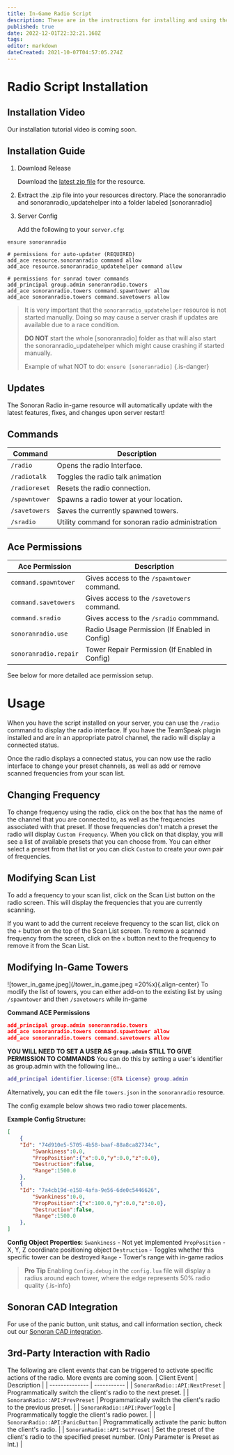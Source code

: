 ```yaml
---
title: In-Game Radio Script
description: These are in the instructions for installing and using the in-game radio script.
published: true
date: 2022-12-01T22:32:21.168Z
tags: 
editor: markdown
dateCreated: 2021-10-07T04:57:05.274Z
---
```


# Radio Script Installation
## Installation Video
Our installation tutorial video is coming soon.
## Installation Guide
1. Download Release

	Download the [latest zip file](https://download.sonoransoftware.com/sonoranradio/archive/latest.zip) for the resource.
  
2. Extract the .zip file into your resources directory. Place the sonoranradio and sonoranradio_updatehelper into a folder labeled [sonoranradio]
  
3. Server Config

	Add the following to your `server.cfg`:

```
ensure sonoranradio

# permissions for auto-updater (REQUIRED)
add_ace resource.sonoranradio command allow
add_ace resource.sonoranradio_updatehelper command allow

# permissions for sonrad tower commands
add_principal group.admin sonoranradio.towers
add_ace sonoranradio.towers command.spawntower allow
add_ace sonoranradio.towers command.savetowers allow
``` 

>   It is very important that the `sonoranradio_updatehelper` resource is not started manually. Doing so may cause a server crash if updates are available due to a race condition.
>
> **DO NOT** start the whole [sonoranradio] folder as that will also start the sonoranradio_updatehelper which might cause crashing if started manually.
>
> Example of what NOT to do:
> `ensure [sonoranradio]`
{.is-danger}

## Updates
The Sonoran Radio in-game resource will automatically update with the latest features, fixes, and changes upon server restart!

## Commands
| Command | Description 								|
| ------- | --------------------------- |
| `/radio`  | Opens the radio Interface.	|
| `/radiotalk` | Toggles the radio talk animation |
| `/radioreset` | Resets the radio connection. |
| `/spawntower`  | Spawns a radio tower at your location.	|
| `/savetowers`  | Saves the currently spawned towers.	|
| `/sradio` | Utility command for sonoran radio administration |

## Ace Permissions
| Ace Permission | Description |
| -------------- | ----------- |
| `command.spawntower` | Gives access to the `/spawntower` command. |
| `command.savetowers` | Gives access to the `/savetowers` command. |
| `command.sradio` | Gives access to the `/sradio` commmand. |
| `sonoranradio.use` | Radio Usage Permission (If Enabled in Config) |
| `sonoranradio.repair` | Tower Repair Permission (If Enabled in Config) |

See below for more detailed ace permission setup.

# Usage
When you have the script installed on your server, you can use the `/radio` command to display the radio interface. If you have the TeamSpeak plugin installed and are in an appropriate patrol channel, the radio will display a connected status.

Once the radio displays a connected status, you can now use the radio interface to change your preset channels, as well as add or remove scanned frequencies from your scan list.

## Changing Frequency
To change frequency using the radio, click on the box that has the name of the channel that you are connected to, as well as the frequencies associated with that preset. If those frequencies don't match a preset the radio will display `Custom Frequency`. When you click on that display, you will see a list of available presets that you can choose from. You can either select a preset from that list or you can click `Custom` to create your own pair of frequencies.

## Modifying Scan List
To add a frequency to your scan list, click on the Scan List button on the radio screen. This will display the frequencies that you are currently scanning.

If you want to add the current receieve frequency to the scan list, click on the `+` button on the top of the Scan List screen. To remove a scanned frequency from the screen, click on the `x` button next to the frequency to remove it from the Scan List.

## Modifying In-Game Towers
![tower_in_game.jpeg](/tower_in_game.jpeg =20%x){.align-center}
To modify the list of towers, you can either add-on to the existing list by using `/spawntower` and then `/savetowers` while in-game

**Command ACE Permissions**
```json
add_principal group.admin sonoranradio.towers
add_ace sonoranradio.towers command.spawntower allow
add_ace sonoranradio.towers command.savetowers allow
```

**YOU WILL NEED TO SET A USER AS `group.admin` STILL TO GIVE PERMISSION TO COMMANDS** 
You can do this by setting a user's identifier as group.admin with the following line...
```lua
add_principal identifier.license:{GTA License} group.admin
```


Alternatively, you can edit the file `towers.json` in the `sonoranradio` resource.

The config example below shows two radio tower placements.

**Example Config Structure:**
```json
[
	{
    "Id": "74d910e5-5705-4b58-baaf-88a8ca82734c",
		"Swankiness":0.0,
		"PropPosition":{"x":0.0,"y":0.0,"z":0.0},
		"Destruction":false,
		"Range":1500.0
	},
	{
    "Id": "7a4cb19d-e158-4afa-9e56-6de0c5446626",
		"Swankiness":0.0,
		"PropPosition":{"x":100.0,"y":0.0,"z":0.0},
		"Destruction":false,
		"Range":1500.0
	},
]
```
**Config Object Properties:**
`Swankiness` - Not yet implemented
`PropPosition` - X, Y, Z coordinate positioning object
`Destruction` - Toggles whether this specific tower can be destroyed
`Range` - Tower's range with in-game radios

> **Pro Tip** Enabling `Config.debug` in the `config.lua` file will display a radius around each tower, where the edge
> represents 50% radio quality
{.is-info}


## Sonoran CAD Integration
For use of the panic button, unit status, and call information section, check out our [Sonoran CAD integration](https://info.sonorancad.com/integration-plugins/integration-plugins/available-plugins/sonoran-radio-sonrad).

## 3rd-Party Interaction with Radio
The following are client events that can be triggered to activate specific actions of the radio. More events are coming soon.
| Client Event | Description |
| -------------- | ----------- |
| `SonoranRadio::API:NextPreset` | Programmatically switch the client's radio to the next preset. |
| `SonoranRadio::API:PrevPreset` | Programmatically switch the client's radio to the previous preset. |
| `SonoranRadio::API:PowerToggle` | Programmatically toggle the client's radio power. |
| `SonoranRadio::API:PanicButton` | Programmatically activate the panic button the client's radio. |
| `SonoranRadio::API:SetPreset` | Set the preset of the client's radio to the specified preset number. (Only Parameter is Preset as Int.) |